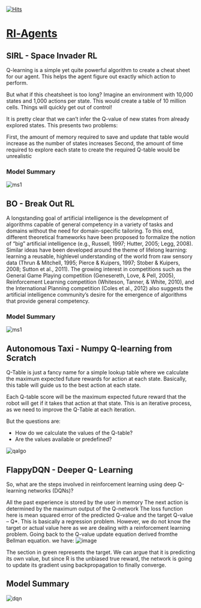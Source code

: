 [![Hits](https://hits.seeyoufarm.com/api/count/incr/badge.svg?url=https%3A%2F%2Fgithub.com%2FGhaiyur%2FRl-Agents&count_bg=%23000000&title_bg=%23000000&icon=probot.svg&icon_color=%23E7E7E7&title=Bots+Visited&edge_flat=false)](https://hits.seeyoufarm.com)
# [Rl-Agents](https://github.com/Ghaiyur/Rl-Agents) 

## SIRL - Space Invader RL

Q-learning is a simple yet quite powerful algorithm to create a cheat sheet for our agent. This helps the agent figure out exactly which action to perform.

But what if this cheatsheet is too long? Imagine an environment with 10,000 states and 1,000 actions per state. This would create a table of 10 million cells. Things will quickly get out of control!

It is pretty clear that we can’t infer the Q-value of new states from already explored states. This presents two problems:

First, the amount of memory required to save and update that table would increase as the number of states increases
Second, the amount of time required to explore each state to create the required Q-table would be unrealistic

### Model Summary 

![ms1](https://user-images.githubusercontent.com/26713317/125749429-85c9e514-9613-4d01-9a12-d9082f46487a.png)

## BO - Break Out RL

A longstanding goal of artificial intelligence is the development of algorithms capable of
general competency in a variety of tasks and domains without the need for domain-specific
tailoring. To this end, different theoretical frameworks have been proposed to formalize the
notion of “big” artificial intelligence (e.g., Russell, 1997; Hutter, 2005; Legg, 2008). Similar
ideas have been developed around the theme of lifelong learning: learning a reusable, highlevel understanding of the world from raw sensory data (Thrun & Mitchell, 1995; Pierce &
Kuipers, 1997; Stober & Kuipers, 2008; Sutton et al., 2011). The growing interest in competitions such as the General Game Playing competition (Genesereth, Love, & Pell, 2005),
Reinforcement Learning competition (Whiteson, Tanner, & White, 2010), and the International Planning competition (Coles et al., 2012) also suggests the artificial intelligence
community’s desire for the emergence of algorithms that provide general competency.

### Model Summary 

![ms1](https://user-images.githubusercontent.com/26713317/125749429-85c9e514-9613-4d01-9a12-d9082f46487a.png)

## Autonomous Taxi - Numpy Q-learning from Scratch 

Q-Table is just a fancy name for a simple lookup table where we calculate the maximum expected future rewards for action at each state. Basically, this table will guide us to the best action at each state.

Each Q-table score will be the maximum expected future reward that the robot will get if it takes that action at that state. This is an iterative process, as we need to improve the Q-Table at each iteration.

But the questions are:

- How do we calculate the values of the Q-table?
- Are the values available or predefined?

![qalgo](https://user-images.githubusercontent.com/26713317/126094661-af71fc21-16d6-4a2e-9ed9-33bec996c66b.png)

## FlappyDQN - Deeper Q- Learning

So, what are the steps involved in reinforcement learning using deep Q-learning networks (DQNs)?

All the past experience is stored by the user in memory
The next action is determined by the maximum output of the Q-network
The loss function here is mean squared error of the predicted Q-value and the target Q-value – Q*. This is basically a regression problem. However, we do not know the target or actual value here as we are dealing with a reinforcement learning problem. Going back to the Q-value update equation derived fromthe Bellman equation. we have:
![image](https://user-images.githubusercontent.com/26713317/126251741-a68ee1f9-fb73-45ea-be86-5772ba946835.png)

The section in green represents the target. We can argue that it is predicting its own value, but since R is the unbiased true reward, the network is going to update its gradient using backpropagation to finally converge.

## Model Summary 

![dqn](https://user-images.githubusercontent.com/26713317/126251622-afd3dbc9-372e-4f79-a8fb-45fa5723891f.png)


